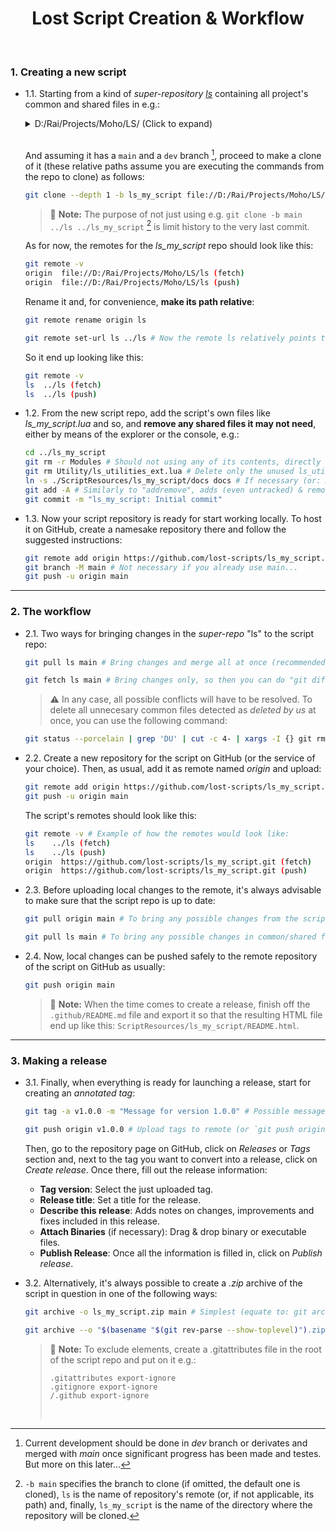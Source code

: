<h1 align="center">Lost Script Creation & Workflow</h1><br>

### 1\. Creating a new script

* 1.1\. Starting from a kind of _super-repository_ _[ls][1]_ containing all project's common and shared files in e.g.:
 	<br>
	<details>
		<summary>D:/Rai/Projects/Moho/LS/ (Click to expand)</summary>

		📂ls
		│   .gitattributes
		│   .gitignore
		│   README.md
		│
		├───📂.git
		│
		├───📂.github
		│   └───📂Docs
		│           README_icon.png
		│           README_logo.png
		│           README_overview_001.png
		│
		├───📂Menu
		│   │   ls_separator.lua
		│   │
		│   └───📂- Lost Scripts
		│           ls_webpage.lua
		│
		├───📂Modules
		│       ls_gui.lua
		│       ls_modules.lua
		│
		├───📂ScriptResources
		│   └───📂ls
		│           logo.png
		│
		├───📂Tool
		│       _tool_list_ls.txt
		│
		└───📂Utility
				ls_utilities.lua
	</details>
	<br>

	And assuming it has a `main` and a `dev` branch [^1], proceed to make a clone of it (these relative paths assume you are executing the commands from the repo to clone) as follows:

	```bash
	git clone --depth 1 -b ls_my_script file://D:/Rai/Projects/Moho/LS/ls ../ls_my_script # --depth requires such kind of absolute path
	```

	> :memo: **Note:** The purpose of not just using e.g. `git clone -b main ../ls ../ls_my_script` [^2] is limit history to the very last commit.  

	As for now, the remotes for the _ls_my_script_ repo should look like this:

	```bash
	git remote -v
	origin  file://D:/Rai/Projects/Moho/LS/ls (fetch)
	origin  file://D:/Rai/Projects/Moho/LS/ls (push)
	```

	Rename it and, for convenience, **make its path relative**:

	```bash
	git remote rename origin ls
	```
	```bash
	git remote set-url ls ../ls # Now the remote ls relatively points to the local super-repo "ls" 
	```

	So it end up looking like this:

	```bash
	git remote -v
	ls  ../ls (fetch)
	ls  ../ls (push)
	```

* 1.2\. From the new script repo, add the script's own files like _ls_my_script.lua_ and so, and **remove any shared files it may not need**, either by means of the explorer or the console, e.g.:

	```bash
	cd ../ls_my_script
	git rm -r Modules # Should not using any of its contents, directly delete "Modules" folder
	git rm Utility/ls_utilities_ext.lua # Delete only the unused ls_utilities_ext.lua
	ln -s ./ScriptResources/ls_my_script/docs docs # If necessary (or: mklink /d docs .\ScriptResources\ls_my_script\docs for creating the symlink from CMD)
	git add -A # Similarly to "addremove", adds (even untracked) & removes files (if necessary, use: git add -u instead to add only deleted files)
	git commit -m "ls_my_script: Initial commit"
	```

* 1.3\. Now your script repository is ready for start working locally. To host it on GitHub, create a namesake repository there and follow the suggested instructions:

	```bash
	git remote add origin https://github.com/lost-scripts/ls_my_script.git
	git branch -M main # Not necessary if you already use main...
	git push -u origin main
	```
---

### 2\. The workflow

* 2.1\. Two ways for bringing changes in the _super-repo_ "ls" to the script repo:

	```bash
	git pull ls main # Bring changes and merge all at once (recommended)
	```
	```bash
	git fetch ls main # Bring changes only, so then you can do "git diff ...ls/main" (or git diff ..ls/main file-name) to see changes before doing "git merge ls main"
	```

	> :warning: In any case, all possible conflicts will have to be resolved. To delete all unnecesary common files detected as _deleted by us_ at once, you can use the following command:

	```bash
	git status --porcelain | grep 'DU' | cut -c 4- | xargs -I {} git rm {} # Or its alias: grdu
	```

* 2.2\. Create a new repository for the script on GitHub (or the service of your choice). Then, as usual, add it as remote named _origin_ and upload:

	```bash
	git remote add origin https://github.com/lost-scripts/ls_my_script.git
	git push -u origin main
	```

	The script's remotes should look like this:

	```bash
	git remote -v # Example of how the remotes would look like:
	ls    ../ls (fetch)
	ls    ../ls (push)
	origin  https://github.com/lost-scripts/ls_my_script.git (fetch)
	origin  https://github.com/lost-scripts/ls_my_script.git (push)
	```

* 2.3\. Before uploading local changes to the remote, it's always advisable to make sure that the script repo is up to date:

	```bash
	git pull origin main # To bring any possible changes from the script repo on GitHub
	```

	```bash
	git pull ls main # To bring any possible changes in common/shared files from an up-to-date local super-repo "ls"
	```

* 2.4\. Now, local changes can be pushed safely to the remote repository of the script on GitHub as usually:

	```bash
	git push origin main
	```

	> :memo: **Note:** When the time comes to create a release, finish off the `.github/README.md` file and export it so that the resulting HTML file end up like this: `ScriptResources/ls_my_script/README.html`.
---

### 3\. Making a release

* 3.1\. Finally, when everything is ready for launching a release, start for creating an _annotated tag_:

	```bash
	git tag -a v1.0.0 -m "Message for version 1.0.0" # Possible messages: Initial release, Bug fixes and feature X, etc.)
	```
	```bash
	git push origin v1.0.0 # Upload tags to remote (or `git push origin --tags` for uploading all unuploaded tags)
	```

	Then, go to the repository page on GitHub, click on _Releases_ or _Tags_ section and, next to the tag you want to convert into a release, click on _Create release_. Once there, fill out the release information:

	- **Tag version**: Select the just uploaded tag.
	- **Release title**: Set a title for the release.
	- **Describe this release**: Adds notes on changes, improvements and fixes included in this release.
	- **Attach Binaries** (if necessary): Drag & drop binary or executable files.
	- **Publish Release**: Once all the information is filled in, click on _Publish release_.

* 3.2\. Alternatively, it's always possible to create a _.zip_ archive of the script in question in one of the following ways:

	```bash
	git archive -o ls_my_script.zip main # Simplest (equate to: git archive --format zip --output ls_my_script.zip main)
	```
	```bash
	git archive --o "$(basename "$(git rev-parse --show-toplevel)").zip" main # Or the more advanced (with smart folder creation, autoname & alias prone e.g. garc): p mkdir -p _releases && git archive -o _releases/$(basename "$(git rev-parse --show-toplevel)").zip main
	```

	> :memo: **Note:** To exclude elements, create a .gitattributes file in the root of the script repo and put on it e.g.:
	>```
	>.gitattributes export-ignore
	>.gitignore export-ignore
	>/.github export-ignore
	>```
	><br>
	
[^1]: Current development should be done in _dev_ branch or derivates and merged with _main_ once significant progress has been made and testes. But more on this later...

[^2]: `-b main` specifies the branch to clone (if omitted, the default one is cloned), `ls` is the name of repository's remote (or, if not applicable, its path) and, finally, `ls_my_script` is the name of the directory where the repository will be cloned.

[1]: <https://github.com/lost-scripts/ls> 'Go to "ls" super-repository on GitHub'